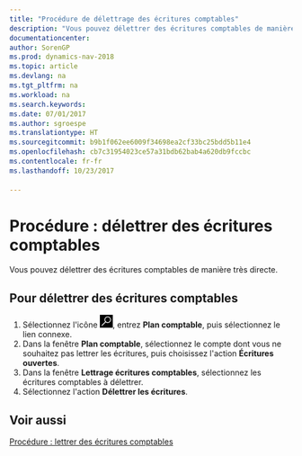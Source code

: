 ```yaml
---
title: "Procédure de délettrage des écritures comptables"
description: "Vous pouvez délettrer des écritures comptables de manière très directe."
documentationcenter: 
author: SorenGP
ms.prod: dynamics-nav-2018
ms.topic: article
ms.devlang: na
ms.tgt_pltfrm: na
ms.workload: na
ms.search.keywords: 
ms.date: 07/01/2017
ms.author: sgroespe
ms.translationtype: HT
ms.sourcegitcommit: b9b1f062ee6009f34698ea2cf33bc25bdd5b11e4
ms.openlocfilehash: cb7c31954023ce57a31bdb62bab4a620db9fccbc
ms.contentlocale: fr-fr
ms.lasthandoff: 10/23/2017

---
```

# <a name="how-to-unapply-general-ledger-entries"></a>Procédure : délettrer des écritures comptables
Vous pouvez délettrer des écritures comptables de manière très directe.  

## <a name="to-unapply-general-ledger-entries"></a>Pour délettrer des écritures comptables  

1.  Sélectionnez l'icône ![Page ou état pour la recherche](../../media/ui-search/search_small.png "Page ou état pour la recherche"), entrez **Plan comptable**, puis sélectionnez le lien connexe.  
2.  Dans la fenêtre **Plan comptable**, sélectionnez le compte dont vous ne souhaitez pas lettrer les écritures, puis choisissez l'action **Écritures ouvertes**.  
3.  Dans la fenêtre **Lettrage écritures comptables**, sélectionnez les écritures comptables à délettrer.  
4.  Sélectionnez l'action **Délettrer les écritures**.  

## <a name="see-also"></a>Voir aussi  
[Procédure : lettrer des écritures comptables](how-to-apply-general-ledger-entries.md)

